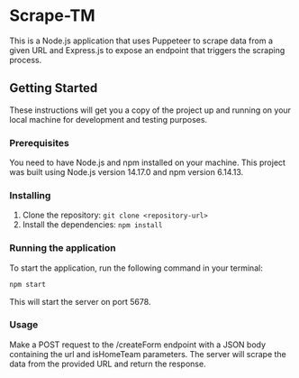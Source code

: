 # Scrape-TM

This is a Node.js application that uses Puppeteer to scrape data from a given URL and Express.js to expose an endpoint that triggers the scraping process.

## Getting Started

These instructions will get you a copy of the project up and running on your local machine for development and testing purposes.

### Prerequisites

You need to have Node.js and npm installed on your machine. This project was built using Node.js version 14.17.0 and npm version 6.14.13.

### Installing

1. Clone the repository: `git clone <repository-url>`
2. Install the dependencies: `npm install`

### Running the application

To start the application, run the following command in your terminal:

```sh
npm start
```

This will start the server on port 5678.

### Usage

Make a POST request to the /createForm endpoint with a JSON body containing the url and isHomeTeam parameters. The server will scrape the data from the provided URL and return the response.
